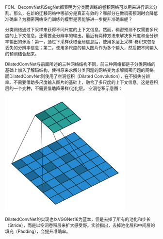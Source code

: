 FCN、DeconvNet和SegNet都表明为分类而训练的卷积网络可以用来进行语义分割。那么，在新的迁移网络中哪部分是真正有效的？哪部分在做稠密预测时会降低准确率？为稠密网络专门训练的模型是否能够进一步提升准确率呢？

分类网络通过下采样来获得不同尺度的上下文信息。然而，稠密预测不仅需要多尺度的上下文信息，还需要全分辨率的输出。最近有两种方法来解决多尺度和全分辨率输出的矛盾：第一，通过下采样获取全局信息后，使用多层上采样-卷积来恢复丢失的分辨率信息；第二，使用多尺度的输入图片作为多个输入，然后把不同输入的预测结合起来。

DilatedConvNet与前面所述的三种网络结构不同，前三种网络都是子分类网络的基础上加入了解码结构，使得原来求解分类问题的网络变为求解稠密问题的网络。而DilatedConvNet则使用了空洞卷积（Dilated Convolution），在不损失分辨率、不需要借助多尺度输入图片的基础上，融合了多尺度的上下文信息。这是卷积层的一个变种，不需要借助降采样/池化层。 空洞卷积示意图：

![DilatedConvNet.gif](./img/1598599775545-4edc1d41-cec9-449e-a50a-40ed56e0e5d6.gif)

DilatedConvNet的实现也以VGGNet16为蓝本，但是去掉了所有的池化和步长（Stride），而是以空洞卷积层来扩大感受野。实验指出，去掉池化层和中间层的填充（Padding），会提升准确率。
